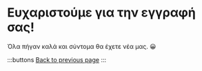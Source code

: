 # Ευχαριστούμε για την εγγραφή σας! 

Όλα πήγαν καλά και σύντομα θα έχετε νέα μας. 😀

:::buttons
[Back to previous page](/)
:::

<script>
  document.querySelector('#signup-confirmation main .buttons a').addEventListener('click', e => {
    e.preventDefault()
    history.back()
  })
</script>
